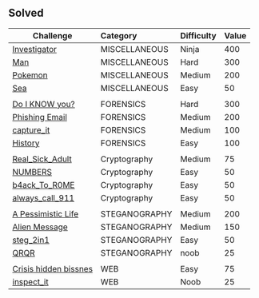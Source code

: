 ## Solved
Challenge | Category | Difficulty | Value
----------|:---------|:-----------|:-------
[Investigator](Investigator) | MISCELLANEOUS | Ninja | 400
[Man](Man) | MISCELLANEOUS | Hard | 300
[Pokemon](Pokemon) | MISCELLANEOUS | Medium | 200
[Sea](Sea) | MISCELLANEOUS | Easy | 50
[]() | []() | []()
[Do I KNOW you?](Do%20I%20KNOW%20you%3F) | FORENSICS | Hard | 300
[Phishing Email](Phishing%20Email) | FORENSICS | Medium | 200
[capture_it](capture_it) | FORENSICS | Medium | 100
[History](History) | FORENSICS | Easy | 100
[]() | []() | []()
[Real_Sick_Adult](Real_Sick_Adult) | Cryptography | Medium | 75
[NUMBERS](NUMBERS) | Cryptography | Easy | 50
[b4ack_To_R0ME](b4ack_To_R0ME) | Cryptography | Easy | 50
[always_call_911]() | Cryptography | Easy | 50
[]() | []() | []()
[A Pessimistic Life](A%20Pessimistic%20Life) | STEGANOGRAPHY | Medium | 200
[Alien Message](Alien%20Message) | STEGANOGRAPHY | Medium | 150
[steg_2in1](steg_2in1) | STEGANOGRAPHY | Easy | 50
[QRQR](QRQR) | STEGANOGRAPHY | noob | 25
[]() | []() | []()
[Crisis hidden bissnes](Crisis%20hidden%20bissnes) | WEB | Easy | 75
[inspect_it](inspect_it) | WEB | Noob | 25
